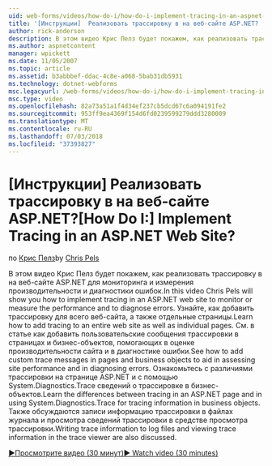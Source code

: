 ```yaml
---
uid: web-forms/videos/how-do-i/how-do-i-implement-tracing-in-an-aspnet-web-site
title: '[Инструкции]  Реализовать трассировку в на веб-сайте ASP.NET? | Документы Майкрософт'
author: rick-anderson
description: В этом видео Крис Пелз будет покажем, как реализовать трассировку в на веб-сайте ASP.NET для мониторинга и измерения производительности и диагностики ошибок. Узнайте, как...
ms.author: aspnetcontent
manager: wpickett
ms.date: 11/05/2007
ms.topic: article
ms.assetid: b3abbbef-ddac-4c8e-a068-5bab31db5931
ms.technology: dotnet-webforms
msc.legacyurl: /web-forms/videos/how-do-i/how-do-i-implement-tracing-in-an-aspnet-web-site
msc.type: video
ms.openlocfilehash: 82a73a51a1f4d34ef237cb5dcd67c6a094191fe2
ms.sourcegitcommit: 953ff9ea4369f154d6fd0239599279ddd3280009
ms.translationtype: MT
ms.contentlocale: ru-RU
ms.lasthandoff: 07/03/2018
ms.locfileid: "37393827"
---
```

<a name="how-do-i--implement-tracing-in-an-aspnet-web-site"></a><span data-ttu-id="07a0d-105">[Инструкции]  Реализовать трассировку в на веб-сайте ASP.NET?</span><span class="sxs-lookup"><span data-stu-id="07a0d-105">[How Do I:]  Implement Tracing in an ASP.NET Web Site?</span></span>
====================
<span data-ttu-id="07a0d-106">по [Крис Пелз](https://twitter.com/chrispels)</span><span class="sxs-lookup"><span data-stu-id="07a0d-106">by [Chris Pels](https://twitter.com/chrispels)</span></span>

<span data-ttu-id="07a0d-107">В этом видео Крис Пелз будет покажем, как реализовать трассировку в на веб-сайте ASP.NET для мониторинга и измерения производительности и диагностики ошибок.</span><span class="sxs-lookup"><span data-stu-id="07a0d-107">In this video Chris Pels will show you how to implement tracing in an ASP.NET web site to monitor or measure the performance and to diagnose errors.</span></span> <span data-ttu-id="07a0d-108">Узнайте, как добавить трассировку для всего веб-сайта, а также отдельные страницы.</span><span class="sxs-lookup"><span data-stu-id="07a0d-108">Learn how to add tracing to an entire web site as well as individual pages.</span></span> <span data-ttu-id="07a0d-109">См. в статье как добавить пользовательские сообщения трассировки в страницах и бизнес-объектов, помогающих в оценке производительности сайта и в диагностике ошибки.</span><span class="sxs-lookup"><span data-stu-id="07a0d-109">See how to add custom trace messages in pages and business objects to aid in assessing site performance and in diagnosing errors.</span></span> <span data-ttu-id="07a0d-110">Ознакомьтесь с различиями трассировки на странице ASP.NET и с помощью System.Diagnostics.Trace сведений о трассировке в бизнес-объектов.</span><span class="sxs-lookup"><span data-stu-id="07a0d-110">Learn the differences between tracing in an ASP.NET page and in using System.Diagnostics.Trace for tracing information in business objects.</span></span> <span data-ttu-id="07a0d-111">Также обсуждаются записи информацию трассировки в файлах журнала и просмотра сведений трассировки в средстве просмотра трассировки.</span><span class="sxs-lookup"><span data-stu-id="07a0d-111">Writing trace information to log files and viewing trace information in the trace viewer are also discussed.</span></span>

[<span data-ttu-id="07a0d-112">&#9654;Просмотрите видео (30 минут)</span><span class="sxs-lookup"><span data-stu-id="07a0d-112">&#9654; Watch video (30 minutes)</span></span>](https://channel9.msdn.com/Blogs/ASP-NET-Site-Videos/how-do-i-implement-tracing-in-an-aspnet-web-site)
